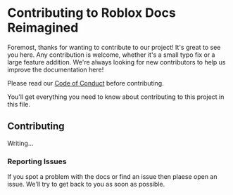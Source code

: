 # Contributing to Roblox Docs Reimagined

Foremost, thanks for wanting to contribute to our project! It's great to see you here. Any contribution is welcome, whether it's a small typo fix or a large feature addition. We're always looking for new contributors to help us improve the documentation here!

Please read our [Code of Conduct](CODE_OF_CONDUCT.md) before contributing.

You'll get everything you need to know about contributing to this project in this file.

## Contributing

Writing...

### Reporting Issues

If you spot a problem with the docs or find an issue then plaese open an issue. We'll try to get back to you as soon as possible.